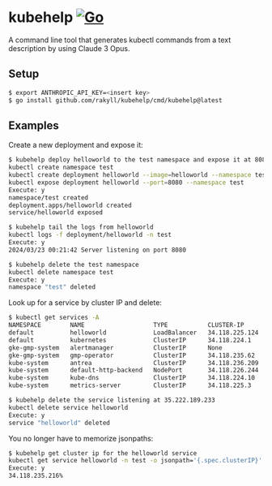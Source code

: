 # kubehelp [![Go](https://github.com/rakyll/kubehelp/actions/workflows/go.yml/badge.svg)](https://github.com/rakyll/kubehelp/actions/workflows/go.yml)

A command line tool that generates kubectl commands from a text
description by using Claude 3 Opus.

## Setup

```sh
$ export ANTHROPIC_API_KEY=<insert key>
$ go install github.com/rakyll/kubehelp/cmd/kubehelp@latest
```

## Examples

Create a new deployment and expose it:

```sh
$ kubehelp deploy helloworld to the test namespace and expose it at 8080
kubectl create namespace test
kubectl create deployment helloworld --image=helloworld --namespace test
kubectl expose deployment helloworld --port=8080 --namespace test
Execute: y
namespace/test created
deployment.apps/helloworld created
service/helloworld exposed

$ kubehelp tail the logs from helloworld
kubectl logs -f deployment/helloworld -n test
Execute: y
2024/03/23 00:21:42 Server listening on port 8080

$ kubehelp delete the test namespace
kubectl delete namespace test
Execute: y
namespace "test" deleted
```

Look up for a service by cluster IP and delete:

```sh
$ kubectl get services -A
NAMESPACE        NAME                   TYPE           CLUSTER-IP       EXTERNAL-IP      PORT(S)            AGE
default          helloworld             LoadBalancer   34.118.225.124   35.222.189.233   9090:30484/TCP     72m
default          kubernetes             ClusterIP      34.118.224.1     <none>           443/TCP            19h
gke-gmp-system   alertmanager           ClusterIP      None             <none>           9093/TCP           19h
gke-gmp-system   gmp-operator           ClusterIP      34.118.235.62    <none>           8443/TCP,443/TCP   19h
kube-system      antrea                 ClusterIP      34.118.236.209   <none>           443/TCP            19h
kube-system      default-http-backend   NodePort       34.118.226.244   <none>           80:30411/TCP       19h
kube-system      kube-dns               ClusterIP      34.118.224.10    <none>           53/UDP,53/TCP      19h
kube-system      metrics-server         ClusterIP      34.118.225.3     <none>           443/TCP            19h

$ kubehelp delete the service listening at 35.222.189.233
kubectl delete service helloworld
Execute: y
service "helloworld" deleted
```

You no longer have to memorize jsonpaths:

```sh
$ kubehelp get cluster ip for the helloworld service
kubectl get service helloworld -n test -o jsonpath='{.spec.clusterIP}'
Execute: y
34.118.235.216%
```
